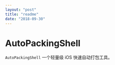```yaml
---
layout: "post"
title: "readme"
date: "2018-09-30"
---
```

AutoPackingShell
==

`AutoPackingShell` 一个轻量级 iOS 快速自动打包工具。


